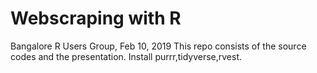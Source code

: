 # Webscraping with R
Bangalore R Users Group, Feb 10, 2019
This repo consists of the source codes and the presentation.
Install purrr,tidyverse,rvest.
